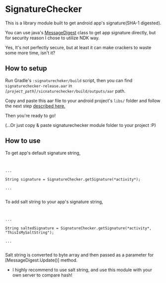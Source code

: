 # SignatureChecker

This is a library module built to get android app's signature(SHA-1 digested).

You can use java's [MessageDigest](https://docs.oracle.com/javase/7/docs/api/java/security/MessageDigest.html) class to get app signature directly,
but for security reason I chose to utilize NDK way. 

Yes, It's not perfectly secure, but at least it can make crackers to waste some more time, isn't it?

## How to setup

Run Gradle's <code>:signaturecheker/build</code> script, 
then you can find <code>signaturechecker-release.aar</code> in <code>*[project_path]*/sicnaturechecker/build/outputs/aar</code> path.

Copy and paste this aar file to your android project's <code>libs/</code> folder and follow the next step [described here.](https://stackoverflow.com/a/34919810)

Then you're ready to go!



(...Or just copy & paste signaturechecker module folder to your project :P)


## How to use

To get app's default signature string,
<pre><code>

...

String signature = SignatureChecker.getSignature(*activity*);

...

</code></pre>

To add salt string to your app's signature string,

<pre><code>

...

String saltedSignature = SignatureChecker.getSignature(*activity*, "ThisIsMySaltString");

...

</code></pre>

Salt string is converted to byte array and then passed as a parameter for [MessageDigest.Update()] method.

* I highly recommend to use salt string, and use this module with your own server to compare hash!
